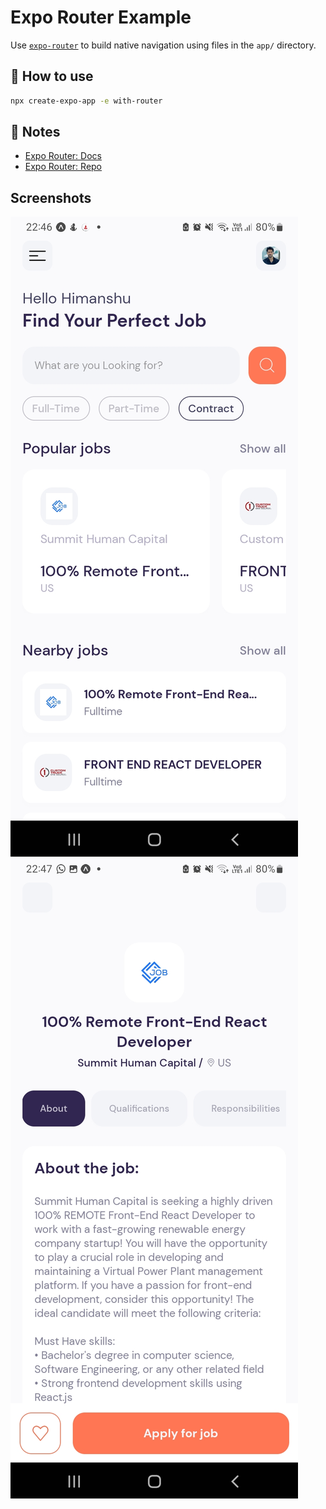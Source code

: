 # Expo Router Example

Use [`expo-router`](https://expo.github.io/router) to build native navigation using files in the `app/` directory.

## 🚀 How to use

```sh
npx create-expo-app -e with-router
```

## 📝 Notes

- [Expo Router: Docs](https://expo.github.io/router)
- [Expo Router: Repo](https://github.com/expo/router)

## Screenshots

![app screenshot](./assets/Screenshot_20230616-224641_Expo%20Go.jpg)
![app screenshot](./assets/Screenshot_20230616-224704_Expo%20Go.jpg)
